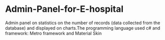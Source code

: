 # Admin-Panel-for-E-hospital
Admin panel  on statistics on the number of records (data collected from the database) 
and displayed on charts.The programming language used c# and framework: Metro framework and Material Skin


